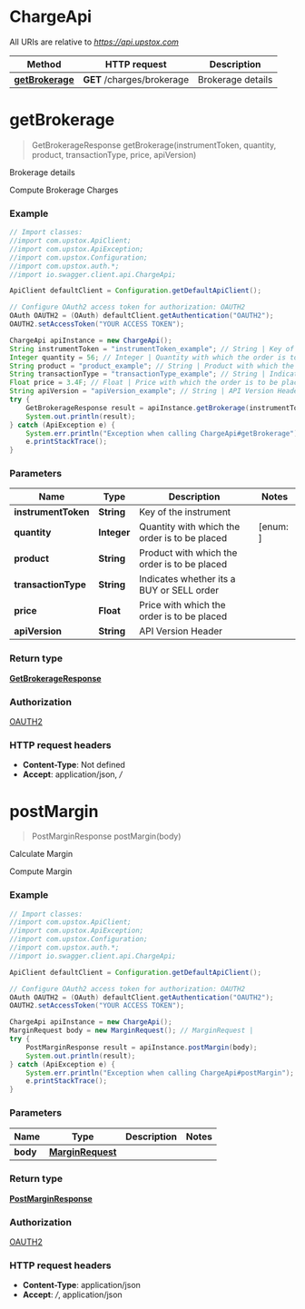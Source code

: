 # ChargeApi

All URIs are relative to *https://api.upstox.com*

Method | HTTP request | Description
------------- | ------------- | -------------
[**getBrokerage**](ChargeApi.md#getBrokerage) | **GET** /charges/brokerage | Brokerage details

<a name="getBrokerage"></a>
# **getBrokerage**
> GetBrokerageResponse getBrokerage(instrumentToken, quantity, product, transactionType, price, apiVersion)

Brokerage details

Compute Brokerage Charges

### Example
```java
// Import classes:
//import com.upstox.ApiClient;
//import com.upstox.ApiException;
//import com.upstox.Configuration;
//import com.upstox.auth.*;
//import io.swagger.client.api.ChargeApi;

ApiClient defaultClient = Configuration.getDefaultApiClient();

// Configure OAuth2 access token for authorization: OAUTH2
OAuth OAUTH2 = (OAuth) defaultClient.getAuthentication("OAUTH2");
OAUTH2.setAccessToken("YOUR ACCESS TOKEN");

ChargeApi apiInstance = new ChargeApi();
String instrumentToken = "instrumentToken_example"; // String | Key of the instrument
Integer quantity = 56; // Integer | Quantity with which the order is to be placed
String product = "product_example"; // String | Product with which the order is to be placed
String transactionType = "transactionType_example"; // String | Indicates whether its a BUY or SELL order
Float price = 3.4F; // Float | Price with which the order is to be placed
String apiVersion = "apiVersion_example"; // String | API Version Header
try {
    GetBrokerageResponse result = apiInstance.getBrokerage(instrumentToken, quantity, product, transactionType, price, apiVersion);
    System.out.println(result);
} catch (ApiException e) {
    System.err.println("Exception when calling ChargeApi#getBrokerage");
    e.printStackTrace();
}
```

### Parameters

Name | Type | Description  | Notes
------------- | ------------- | ------------- | -------------
 **instrumentToken** | **String**| Key of the instrument |
 **quantity** | **Integer**| Quantity with which the order is to be placed | [enum: ]
 **product** | **String**| Product with which the order is to be placed |
 **transactionType** | **String**| Indicates whether its a BUY or SELL order |
 **price** | **Float**| Price with which the order is to be placed |
 **apiVersion** | **String**| API Version Header |

### Return type

[**GetBrokerageResponse**](GetBrokerageResponse.md)

### Authorization

[OAUTH2](../README.md#OAUTH2)

### HTTP request headers

 - **Content-Type**: Not defined
 - **Accept**: application/json, */*

<a name="postMargin"></a>
# **postMargin**
> PostMarginResponse postMargin(body)

Calculate Margin

Compute Margin

### Example
```java
// Import classes:
//import com.upstox.ApiClient;
//import com.upstox.ApiException;
//import com.upstox.Configuration;
//import com.upstox.auth.*;
//import io.swagger.client.api.ChargeApi;

ApiClient defaultClient = Configuration.getDefaultApiClient();

// Configure OAuth2 access token for authorization: OAUTH2
OAuth OAUTH2 = (OAuth) defaultClient.getAuthentication("OAUTH2");
OAUTH2.setAccessToken("YOUR ACCESS TOKEN");

ChargeApi apiInstance = new ChargeApi();
MarginRequest body = new MarginRequest(); // MarginRequest | 
try {
    PostMarginResponse result = apiInstance.postMargin(body);
    System.out.println(result);
} catch (ApiException e) {
    System.err.println("Exception when calling ChargeApi#postMargin");
    e.printStackTrace();
}
```

### Parameters

Name | Type | Description  | Notes
------------- | ------------- | ------------- | -------------
 **body** | [**MarginRequest**](MarginRequest.md)|  |

### Return type

[**PostMarginResponse**](PostMarginResponse.md)

### Authorization

[OAUTH2](../README.md#OAUTH2)

### HTTP request headers

 - **Content-Type**: application/json
 - **Accept**: */*, application/json

